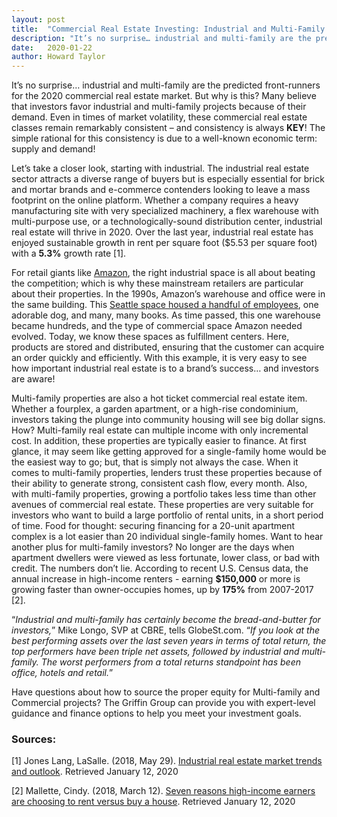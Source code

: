 ```yaml
---
layout: post
title:  "Commercial Real Estate Investing: Industrial and Multi-Family Lead the Way"
description: "It’s no surprise… industrial and multi-family are the predicted front-runners for the 2020 commercial real estate market."
date:   2020-01-22
author: Howard Taylor
---
```


It’s no surprise… industrial and multi-family are the predicted front-runners for the 2020 commercial real estate market. But why is this? Many believe that investors favor industrial and multi-family projects because of their demand. <!--more-->Even in times of market volatility, these commercial real estate classes remain remarkably consistent – and consistency is always **KEY**! The simple rational for this consistency is due to a well-known economic term: supply and demand!

Let’s take a closer look, starting with industrial. The industrial real estate sector attracts a diverse range of buyers but is especially essential for brick and mortar brands and e-commerce contenders looking to leave a mass footprint on the online platform. Whether a company requires a heavy manufacturing site with very specialized machinery, a flex warehouse with multi-purpose use, or a technologically-sound distribution center, industrial real estate will thrive in 2020. Over the last year, industrial real estate has enjoyed sustainable growth in rent per square foot ($5.53 per square foot) with a **5.3%** growth rate [1].

For retail giants like [Amazon](https://www.amazon.com/), the right industrial space is all about beating the competition; which is why these mainstream retailers are particular about their properties. In the 1990s, Amazon’s warehouse and office were in the same building. This [Seattle space housed a handful of employees](https://www.aboutamazon.com/amazon-hq-tours), one adorable dog, and many, many books. As time passed, this one warehouse became hundreds, and the type of commercial space Amazon needed evolved. Today, we know these spaces as fulfillment centers. Here, products are stored and distributed, ensuring that the customer can acquire an order quickly and efficiently. With this example, it is very easy to see how important industrial real estate is to a brand’s success… and investors are aware!

Multi-family properties are also a hot ticket commercial real estate item. Whether a fourplex, a garden apartment, or a high-rise condominium, investors taking the plunge into community housing will see big dollar signs. How? Multi-family real estate can multiple income with only incremental cost. In addition, these properties are typically easier to finance. At first glance, it may seem like getting approved for a single-family home would be the easiest way to go; but, that is simply not always the case. When it comes to multi-family properties, lenders trust these properties because of their ability to generate strong, consistent cash flow, every month. Also, with multi-family properties, growing a portfolio takes less time than other avenues of commercial real estate. These properties are very suitable for investors who want to build a large portfolio of rental units, in a short period of time. Food for thought: securing financing for a 20-unit apartment complex is a lot easier than 20 individual single-family homes. Want to hear another plus for multi-family investors? No longer are the days when apartment dwellers were viewed as less fortunate, lower class, or bad with credit. The numbers don’t lie. According to recent U.S. Census data, the annual increase in high-income renters - earning **$150,000** or more is growing faster than owner-occupies homes, up by **175%** from 2007-2017 [2].

“*Industrial and multi-family has certainly become the bread-and-butter for investors,*” Mike Longo, SVP at CBRE, tells GlobeSt.com. “*If you look at the best performing assets over the last seven years in terms of total return, the top performers have been triple net assets, followed by industrial and multi-family. The worst performers from a total returns standpoint has been office, hotels and retail.*”

Have questions about how to source the proper equity for Multi-family and Commercial projects? The Griffin Group can provide you with expert-level guidance and finance options to help you meet your investment goals.

### Sources:

[1] Jones Lang, LaSalle. (2018, May 29). [Industrial real estate market trends and outlook](http://www.us.jll.com/united-states/en-us/research/property/industrial-and-logistics/outlook). Retrieved January 12, 2020

[2] Mallette, Cindy. (2018, March 12). [Seven reasons high-income earners are choosing to rent versus buy a house](http://clearpm.com/rent-versus-buy-a-house/). Retrieved January 12, 2020

